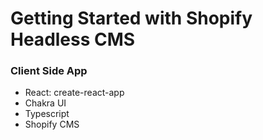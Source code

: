 # Getting Started with Shopify Headless CMS

### Client Side App

- React: create-react-app
- Chakra UI
- Typescript
- Shopify CMS
